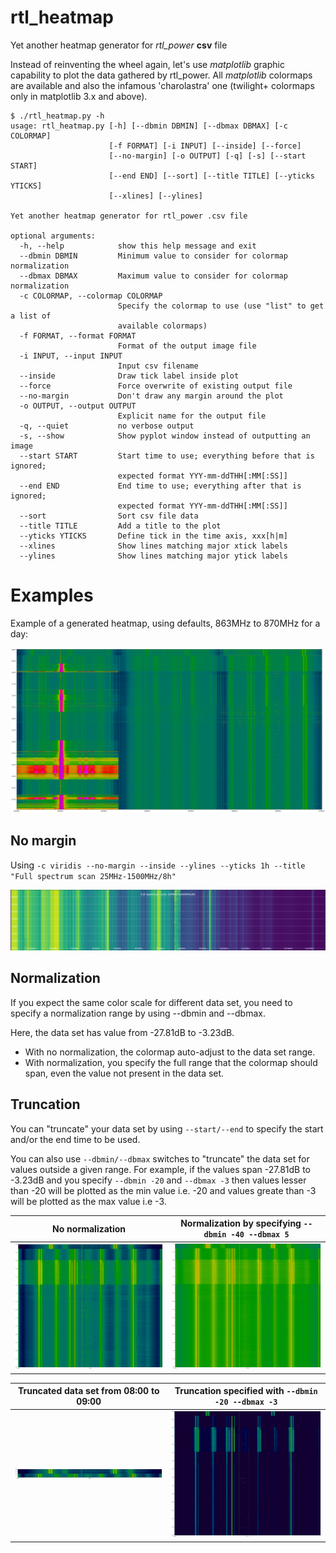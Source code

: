 # rtl_heatmap
Yet another heatmap generator for *rtl_power* **csv** file

Instead of reinventing the wheel again, let's use *matplotlib* graphic capability to plot
the data gathered by rtl_power. All *matplotlib* colormaps are available and also the infamous 'charolastra' one (twilight+ colormaps only in matplotlib 3.x and above).

    $ ./rtl_heatmap.py -h
    usage: rtl_heatmap.py [-h] [--dbmin DBMIN] [--dbmax DBMAX] [-c COLORMAP]
                          [-f FORMAT] [-i INPUT] [--inside] [--force]
                          [--no-margin] [-o OUTPUT] [-q] [-s] [--start START]
                          [--end END] [--sort] [--title TITLE] [--yticks YTICKS]
                          [--xlines] [--ylines]

    Yet another heatmap generator for rtl_power .csv file

    optional arguments:
      -h, --help            show this help message and exit
      --dbmin DBMIN         Minimum value to consider for colormap normalization
      --dbmax DBMAX         Maximum value to consider for colormap normalization
      -c COLORMAP, --colormap COLORMAP
                            Specify the colormap to use (use "list" to get a list of
                            available colormaps)
      -f FORMAT, --format FORMAT
                            Format of the output image file
      -i INPUT, --input INPUT
                            Input csv filename
      --inside              Draw tick label inside plot
      --force               Force overwrite of existing output file
      --no-margin           Don't draw any margin around the plot
      -o OUTPUT, --output OUTPUT
                            Explicit name for the output file
      -q, --quiet           no verbose output
      -s, --show            Show pyplot window instead of outputting an image
      --start START         Start time to use; everything before that is ignored;
                            expected format YYY-mm-ddTHH[:MM[:SS]]
      --end END             End time to use; everything after that is ignored;
                            expected format YYY-mm-ddTHH[:MM[:SS]]
      --sort                Sort csv file data
      --title TITLE         Add a title to the plot
      --yticks YTICKS       Define tick in the time axis, xxx[h|m]
      --xlines              Show lines matching major xtick labels
      --ylines              Show lines matching major ytick labels


# Examples
Example of a generated heatmap, using defaults, 863MHz to 870MHz for a day:

![SRD860](SRD860.png)

## No margin
Using `-c viridis --no-margin --inside --ylines --yticks 1h --title "Full spectrum scan 25MHz-1500MHz/8h"`

![Full spectrum scan 25MHz-1500MHz](fullscan.png)

## Normalization
If you expect the same color scale for different data set, you need to specify a normalization range by using --dbmin and --dbmax.

Here, the data set has value from -27.81dB to -3.23dB.
- With no normalization, the colormap auto-adjust to the data set range.
- With normalization, you specify the full range that the colormap should span, even the value not present in the data set.

## Truncation
You can "truncate" your data set by using `--start/--end` to specify the start and/or the end time to be used.

You can also use `--dbmin/--dbmax` switches to "truncate" the data set for values outside a given range.
For example, if the values span -27.81dB to -3.23dB and you specify `--dbmin -20` and `--dbmax -3` then values lesser than -20 will be plotted as the min value i.e. -20 and values greate than -3 will be plotted as the max value i.e -3.

|No normalization|Normalization by specifying `--dbmin -40 --dbmax 5`|
|---|---|
|![No normalisation](LPD433.png)|![normalization](LPD433dbset.png)|


|Truncated data set from 08:00 to 09:00|Truncation specified with `--dbmin -20 --dbmax -3`|
|---|---|
|![Truncation](LPD433hour.png)|![Truncation](LPD433trunc.png)|
